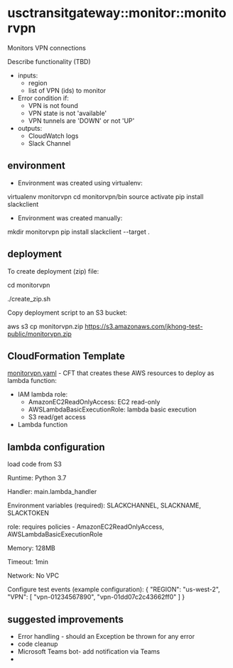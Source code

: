 # usctransitgateway::monitor::monitorvpn 
Monitors VPN connections

Describe functionality (TBD)
- inputs: 
  - region
  - list of VPN (ids) to monitor
- Error condition if:
  - VPN is not found
  - VPN state is not 'available'
  - VPN tunnels are 'DOWN' or not 'UP'
- outputs:
  - CloudWatch logs
  - Slack Channel

## environment
- Environment was created using virtualenv:

virtualenv monitorvpn
cd monitorvpn/bin
source activate
pip install slackclient

- Environment was created manually:

mkdir monitorvpn
pip install slackclient --target .


## deployment
To create deployment (zip) file:

cd monitorvpn

./create_zip.sh


Copy deployment script to an S3 bucket:

aws s3 cp monitorvpn.zip https://s3.amazonaws.com/jkhong-test-public/monitorvpn.zip


## CloudFormation Template
[monitorvpn.yaml](monitorvpn.yaml) - CFT that creates these AWS resources to deploy as lambda function:
- IAM lambda role: 
  - AmazonEC2ReadOnlyAccess: EC2 read-only
  - AWSLambdaBasicExecutionRole: lambda basic execution
  - S3 read/get access
- Lambda function


## lambda configuration
load code from S3

Runtime: Python 3.7

Handler: main.lambda_handler

Environment variables (required): SLACKCHANNEL, SLACKNAME, SLACKTOKEN

role: requires policies - AmazonEC2ReadOnlyAccess, AWSLambdaBasicExecutionRole

Memory: 128MB

Timeout: 1min

Network: No VPC

Configure test events (example configuration):
{
  "REGION": "us-west-2",
  "VPN": [
    "vpn-01234567890",
    "vpn-01dd07c2c43662ff0"
  ]
}


## suggested improvements
- Error handling - should an Exception be thrown for any error
- code cleanup
- Microsoft Teams bot- add notification via Teams
- 

